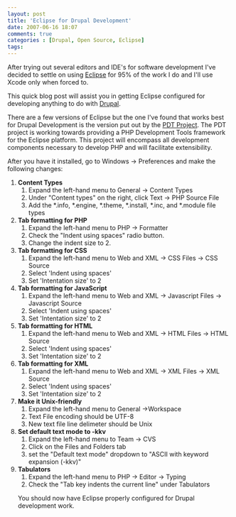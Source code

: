```yaml
---
layout: post
title: 'Eclipse for Drupal Development'
date: 2007-06-16 18:07
comments: true
categories : [Drupal, Open Source, Eclipse]
tags:
---
```

After trying out several editors and IDE's for software development I've decided to settle on using <a href="http://www.eclipse.org/pdt/index.php">Eclipse</a> for 95% of the work I do and I'll use Xcode only when forced to.

This quick blog post will assist you in getting Eclipse configured for developing anything to do with <a href="http://drupal.org">Drupal</a>.

There are a few versions of Eclipse but the one I've found that works best for Drupal Development is the version put out by the <a href="http://www.eclipse.org/pdt/index.php">PDT Project</a>. The PDT project is working towards providing a PHP Development Tools framework for the Eclipse platform. This project will encompass all development components necessary to develop PHP and will facilitate extensibility.

After you have it installed, go to Windows -> Preferences and make the following changes:
<ol>
<li><strong>Content Types</strong>
<ol>
   <li>Expand the left-hand menu to General -> Content Types
   <li>Under "Content types" on the right, click Text -> PHP Source File
   <li>Add the *.info, *.engine, *.theme, *.install, *.inc, and *.module file types
</ol>

<li><strong>Tab formatting for PHP</strong>
<ol>
   <li>Expand the left-hand menu to PHP -> Formatter
   <li>Check the "Indent using spaces" radio button.
   <li>Change the indent size to 2.
</ol>

<li><strong>Tab formatting for CSS</strong>
<ol>
   <li>Expand the left-hand menu to Web and XML -> CSS Files -> CSS Source
   <li>Select 'Indent using spaces'
   <li>Set 'Intentation size' to 2
</ol>

<li><strong>Tab formatting for JavaScript</strong>
<ol>
   <li>Expand the left-hand menu to Web and XML -> Javascript Files -> Javascript Source
   <li>Select 'Indent using spaces'
   <li>Set 'Intentation size' to 2
</ol>

<li><strong>Tab formatting for HTML</strong>
<ol>
   <li>Expand the left-hand menu to Web and XML -> HTML Files -> HTML Source
   <li>Select 'Indent using spaces'
   <li>Set 'Intentation size' to 2
</ol>

<li><strong>Tab formatting for XML</strong>
<ol>
   <li>Expand the left-hand menu to Web and XML -> XML Files -> XML Source
   <li>Select 'Indent using spaces'
   <li>Set 'Intentation size' to 2
</ol>

<li><strong>Make it Unix-friendly</strong>
<ol>
   <li>Expand the left-hand menu to General ->Workspace
   <li>Text File encoding should be UTF-8
   <li>New text file line delimeter should be Unix
</ol>

<li><strong>Set default text mode to -kkv</strong>
<ol>
   <li>Expand the left-hand menu to Team -> CVS
   <li>Click on the Files and Folders tab
   <li>set the "Default text mode" dropdown to "ASCII with keyword expansion (-kkv)"
</ol>

<li><strong>Tabulators</strong>
<ol>
   <li>Expand the left-hand menu to PHP -> Editor -> Typing
   <li>Check the "Tab key indents the current line" under Tabulators
</ol>

You should now have Eclipse properly configured for Drupal development work.

